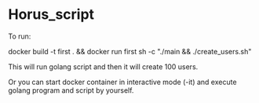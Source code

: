 # Horus_script

To run: 

docker build -t first . && docker run first sh -c "./main && ./create_users.sh"

This will run golang script and then it will create 100 users.

Or you can start docker container in interactive mode (-it) and execute golang program and script by yourself.
